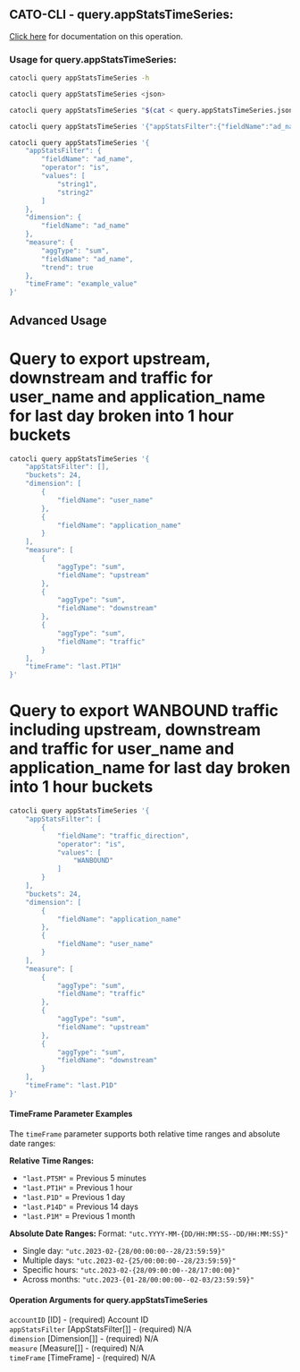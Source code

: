 
## CATO-CLI - query.appStatsTimeSeries:
[Click here](https://api.catonetworks.com/documentation/#query-query.appStatsTimeSeries) for documentation on this operation.

### Usage for query.appStatsTimeSeries:

```bash
catocli query appStatsTimeSeries -h

catocli query appStatsTimeSeries <json>

catocli query appStatsTimeSeries "$(cat < query.appStatsTimeSeries.json)"

catocli query appStatsTimeSeries '{"appStatsFilter":{"fieldName":"ad_name","operator":"is","values":["string1","string2"]},"dimension":{"fieldName":"ad_name"},"measure":{"aggType":"sum","fieldName":"ad_name","trend":true},"timeFrame":"example_value"}'

catocli query appStatsTimeSeries '{
    "appStatsFilter": {
        "fieldName": "ad_name",
        "operator": "is",
        "values": [
            "string1",
            "string2"
        ]
    },
    "dimension": {
        "fieldName": "ad_name"
    },
    "measure": {
        "aggType": "sum",
        "fieldName": "ad_name",
        "trend": true
    },
    "timeFrame": "example_value"
}'
```

## Advanced Usage
# Query to export upstream, downstream and traffic for user_name and application_name for last day broken into 1 hour buckets

```bash
catocli query appStatsTimeSeries '{
    "appStatsFilter": [],
    "buckets": 24,
    "dimension": [
        {
            "fieldName": "user_name"
        },
        {
            "fieldName": "application_name"
        }
    ],
    "measure": [
        {
            "aggType": "sum",
            "fieldName": "upstream"
        },
        {
            "aggType": "sum",
            "fieldName": "downstream"
        },
        {
            "aggType": "sum",
            "fieldName": "traffic"
        }
    ],
    "timeFrame": "last.PT1H"
}'
```

# Query to export WANBOUND traffic including upstream, downstream and traffic for user_name and application_name for last day broken into 1 hour buckets

```bash
catocli query appStatsTimeSeries '{
    "appStatsFilter": [
        {
            "fieldName": "traffic_direction",
            "operator": "is",
            "values": [
                "WANBOUND"
            ]
        }
    ],
    "buckets": 24,
    "dimension": [
        {
            "fieldName": "application_name"
        },
        {
            "fieldName": "user_name"
        }
    ],
    "measure": [
        {
            "aggType": "sum",
            "fieldName": "traffic"
        },
        {
            "aggType": "sum",
            "fieldName": "upstream"
        },
        {
            "aggType": "sum",
            "fieldName": "downstream"
        }
    ],
    "timeFrame": "last.P1D"
}'
```



#### TimeFrame Parameter Examples

The `timeFrame` parameter supports both relative time ranges and absolute date ranges:

**Relative Time Ranges:**
- `"last.PT5M"` = Previous 5 minutes
- `"last.PT1H"` = Previous 1 hour  
- `"last.P1D"` = Previous 1 day
- `"last.P14D"` = Previous 14 days
- `"last.P1M"` = Previous 1 month

**Absolute Date Ranges:**
Format: `"utc.YYYY-MM-{DD/HH:MM:SS--DD/HH:MM:SS}"`

- Single day: `"utc.2023-02-{28/00:00:00--28/23:59:59}"`
- Multiple days: `"utc.2023-02-{25/00:00:00--28/23:59:59}"`  
- Specific hours: `"utc.2023-02-{28/09:00:00--28/17:00:00}"`
- Across months: `"utc.2023-{01-28/00:00:00--02-03/23:59:59}"`


#### Operation Arguments for query.appStatsTimeSeries ####

`accountID` [ID] - (required) Account ID    
`appStatsFilter` [AppStatsFilter[]] - (required) N/A    
`dimension` [Dimension[]] - (required) N/A    
`measure` [Measure[]] - (required) N/A    
`timeFrame` [TimeFrame] - (required) N/A    
